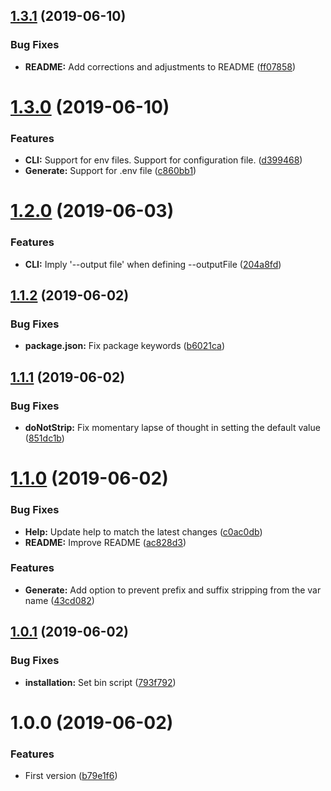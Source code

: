 ## [1.3.1](https://github.com/XC-/env2conffile/compare/v1.3.0...v1.3.1) (2019-06-10)


### Bug Fixes

* **README:** Add corrections and adjustments to README ([ff07858](https://github.com/XC-/env2conffile/commit/ff07858))

# [1.3.0](https://github.com/XC-/env2conffile/compare/v1.2.0...v1.3.0) (2019-06-10)


### Features

* **CLI:** Support for env files. Support for configuration file. ([d399468](https://github.com/XC-/env2conffile/commit/d399468))
* **Generate:** Support for .env file ([c860bb1](https://github.com/XC-/env2conffile/commit/c860bb1))

# [1.2.0](https://github.com/XC-/env2conffile/compare/v1.1.2...v1.2.0) (2019-06-03)


### Features

* **CLI:** Imply '--output file' when defining --outputFile ([204a8fd](https://github.com/XC-/env2conffile/commit/204a8fd))

## [1.1.2](https://github.com/XC-/env2conffile/compare/v1.1.1...v1.1.2) (2019-06-02)


### Bug Fixes

* **package.json:** Fix package keywords ([b6021ca](https://github.com/XC-/env2conffile/commit/b6021ca))

## [1.1.1](https://github.com/XC-/env2conffile/compare/v1.1.0...v1.1.1) (2019-06-02)


### Bug Fixes

* **doNotStrip:** Fix momentary lapse of thought in setting the default value ([851dc1b](https://github.com/XC-/env2conffile/commit/851dc1b))

# [1.1.0](https://github.com/XC-/env2conffile/compare/v1.0.1...v1.1.0) (2019-06-02)


### Bug Fixes

* **Help:** Update help to match the latest changes ([c0ac0db](https://github.com/XC-/env2conffile/commit/c0ac0db))
* **README:** Improve README ([ac828d3](https://github.com/XC-/env2conffile/commit/ac828d3))


### Features

* **Generate:** Add option to prevent prefix and suffix stripping from the var name ([43cd082](https://github.com/XC-/env2conffile/commit/43cd082))

## [1.0.1](https://github.com/XC-/env2conffile/compare/v1.0.0...v1.0.1) (2019-06-02)


### Bug Fixes

* **installation:** Set bin script ([793f792](https://github.com/XC-/env2conffile/commit/793f792))

# 1.0.0 (2019-06-02)


### Features

* First version ([b79e1f6](https://github.com/XC-/env2conffile/commit/b79e1f6))
